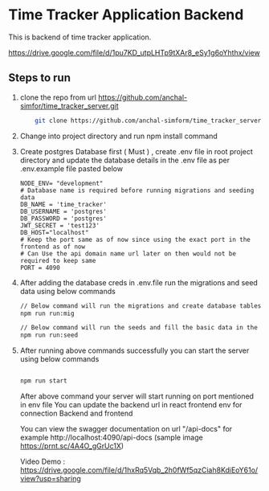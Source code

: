 # Time Tracker Application Backend

This is backend of time tracker application.

https://drive.google.com/file/d/1pu7KD_utpLHTp9tXAr8_eSy1g6oYhthx/view

## Steps to run

1. clone the repo from url https://github.com/anchal-simfor/time_tracker_server.git

   ```bash
       git clone https://github.com/anchal-simform/time_tracker_server.git

   ```

2. Change into project directory and run npm install command

3. Create postgres Database first ( Must ) , create .env file in root project directory and update the database details in the .env file as per .env.example file pasted below

   ```env
   NODE_ENV= "development"
   # Database name is required before running migrations and seeding data
   DB_NAME = 'time_tracker'
   DB_USERNAME = 'postgres'
   DB_PASSWORD = 'postgres'
   JWT_SECRET = 'test123'
   DB_HOST="localhost"
   # Keep the port same as of now since using the exact port in the frontend as of now
   # Can Use the api domain name url later on then would not be required to keep same
   PORT = 4090
   ```

4. After adding the database creds in .env.file run the migrations and seed data using below commands

   ```bash
   // Below command will run the migrations and create database tables for you
   npm run run:mig

   // Below command will run the seeds and fill the basic data in the data base
   npm run run:seed

   ```

5. After running above commands successfully you can start the server using below commands

   ```bash

   npm run start

   ```

   After above command your server will start running on port mentioned in env file
   You can update the backend url in react frontend env for connection Backend and frontend

   You can view the swagger documentation on url "/api-docs" for example http://localhost:4090/api-docs (sample image https://prnt.sc/4A4O_gGrUc1X)

   Video Demo : https://drive.google.com/file/d/1hxRq5Vqb_2h0fWf5qzCiah8KdiEoY61o/view?usp=sharing
